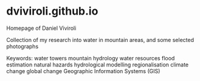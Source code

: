 # dviviroli.github.io

Homepage of Daniel Viviroli

Collection of my research into water in mountain areas,
and some selected photographs

Keywords:
water towers
mountain hydrology
water resources
flood estimation
natural hazards
hydrological modelling
regionalisation
climate change
global change
Geographic Information Systems (GIS)
